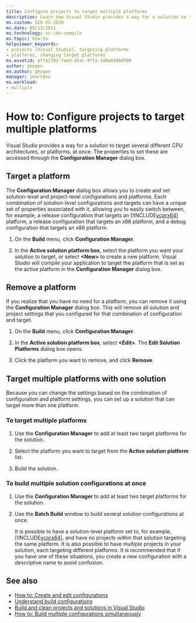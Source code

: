 ```yaml
---
title: Configure projects to target multiple platforms
description: Learn how Visual Studio provides a way for a solution to target several different CPU architectures, or platforms, at once.
ms.custom: SEO-VS-2020
ms.date: 09/13/2021
ms.technology: vs-ide-compile
ms.topic: how-to
helpviewer_keywords:
- projects [Visual Studio], targeting platforms
- platforms, changing target platforms
ms.assetid: affa2392-7aed-45ac-9ffa-1d8e0496d590
author: ghogen
ms.author: ghogen
manager: jmartens
ms.workload:
- multiple
---
```

# How to: Configure projects to target multiple platforms

Visual Studio provides a way for a solution to target several different CPU architectures, or platforms, at once. The properties to set these are accessed through the **Configuration Manager** dialog box.

## Target a platform

The **Configuration Manager** dialog box allows you to create and set solution-level and project-level configurations and platforms. Each combination of solution-level configurations and targets can have a unique set of properties associated with it, allowing you to easily switch between, for example, a release configuration that targets an [!INCLUDE[vcprx64](../extensibility/internals/includes/vcprx64_md.md)] platform, a release configuration that targets an x86 platform, and a debug configuration that targets an x86 platform.

1. On the **Build** menu, click **Configuration Manager**.

2. In the **Active solution platform box**, select the platform you want your solution to target, or select **\<New>** to create a new platform. Visual Studio will compile your application to target the platform that is set as the active platform in the **Configuration Manager** dialog box.

## Remove a platform

If you realize that you have no need for a platform, you can remove it using the **Configuration Manager** dialog box. This will remove all solution and project settings that you configured for that combination of configuration and target.

1. On the **Build** menu, click **Configuration Manager**.

2. In the **Active solution platform box**, select **\<Edit>**. The **Edit Solution Platforms** dialog box opens.

3. Click the platform you want to remove, and click **Remove**.

## Target multiple platforms with one solution

Because you can change the settings based on the combination of configuration and platform settings, you can set up a solution that can target more than one platform.

### To target multiple platforms

1. Use the **Configuration Manager** to add at least two target platforms for the solution.

2. Select the platform you want to target from the **Active solution platform** list.

3. Build the solution.

### To build multiple solution configurations at once

1. Use the **Configuration Manager** to add at least two target platforms for the solution.

2. Use the **Batch Build** window to build several solution configurations at once.

   It is possible to have a solution-level platform set to, for example, [!INCLUDE[vcprx64](../extensibility/internals/includes/vcprx64_md.md)], and have no projects within that solution targeting the same platform. It is also possible to have multiple projects in your solution, each targeting different platforms. It is recommended that if you have one of these situations, you create a new configuration with a descriptive name to avoid confusion.

## See also

- [How to: Create and edit configurations](../ide/how-to-create-and-edit-configurations.md)
- [Understand build configurations](../ide/understanding-build-configurations.md)
- [Build and clean projects and solutions in Visual Studio](../ide/building-and-cleaning-projects-and-solutions-in-visual-studio.md)
- [How to: Build multiple configurations simultaneously](how-to-build-multiple-configurations-simultaneously.md)